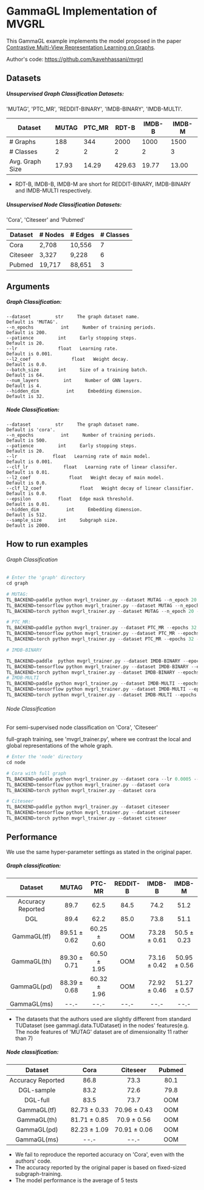 # GammaGL Implementation of MVGRL
This GammaGL example implements the model proposed in the paper [Contrastive Multi-View Representation Learning on Graphs](https://arxiv.org/abs/2006.05582).

Author's code: https://github.com/kavehhassani/mvgrl


## Datasets

##### Unsupervised Graph Classification Datasets:

 'MUTAG', 'PTC_MR', 'REDDIT-BINARY', 'IMDB-BINARY', 'IMDB-MULTI'.

| Dataset         | MUTAG | PTC_MR | RDT-B  | IMDB-B | IMDB-M |
| --------------- | ----- | ------ | ------ | ------ | ------ |
| # Graphs        | 188   | 344    | 2000   | 1000   | 1500   |
| # Classes       | 2     | 2      | 2      | 2      | 3      |
| Avg. Graph Size | 17.93 | 14.29  | 429.63 | 19.77  | 13.00  |
* RDT-B, IMDB-B, IMDB-M are short for REDDIT-BINARY, IMDB-BINARY and IMDB-MULTI respectively.

##### Unsupervised Node Classification Datasets:

'Cora', 'Citeseer' and 'Pubmed'

| Dataset  | # Nodes | # Edges | # Classes |
| -------- | ------- | ------- | --------- |
| Cora     | 2,708   | 10,556  | 7         |
| Citeseer | 3,327   | 9,228   | 6         |
| Pubmed   | 19,717  | 88,651  | 3         |


## Arguments

##### 	Graph Classification:

```
--dataset         str     The graph dataset name.                Default is 'MUTAG'.
--n_epochs          int     Number of training periods.            Default is 200.
--patience         int     Early stopping steps.                  Default is 20.
--lr               float   Learning rate.                         Default is 0.001.
--l2_coef               float   Weight decay.                          Default is 0.0.
--batch_size       int     Size of a training batch.              Default is 64.
--num_layers         int     Number of GNN layers.                  Default is 4.
--hidden_dim          int     Embedding dimension.                   Default is 32.
```

##### 	Node Classification:

```
--dataset         str     The graph dataset name.                Default is 'cora'.
--n_epochs          int     Number of training periods.            Default is 500.
--patience         int     Early stopping steps.                  Default is 20.
--lr             float   Learning rate of main model.           Default is 0.001.
--clf_lr             float   Learning rate of linear classifer.     Default is 0.01.
--l2_coef              float   Weight decay of main model.            Default is 0.0.
--clf_l2_coef              float   Weight decay of linear classifier.     Default is 0.0.
--epsilon          float   Edge mask threshold.                   Default is 0.01.
--hidden_dim          int     Embedding dimension.                   Default is 512.
--sample_size      int     Subgraph size.                         Default is 2000.
```

## How to run examples

###### Graph Classification

```python
# Enter the 'graph' directory
cd graph

# MUTAG:
TL_BACKEND=paddle python mvgrl_trainer.py --dataset MUTAG --n_epoch 20 --hidden_dim 32
TL_BACKEND=tensorflow python mvgrl_trainer.py --dataset MUTAG --n_epoch 20 --hidden_dim 32
TL_BACKEND=torch python mvgrl_trainer.py --dataset MUTAG --n_epoch 20 --hidden_dim 32

# PTC_MR:
TL_BACKEND=paddle python mvgrl_trainer.py --dataset PTC_MR --epochs 32 --hidden_dim 128
TL_BACKEND=tensorflow python mvgrl_trainer.py --dataset PTC_MR --epochs 32 --hidden_dim 128
TL_BACKEND=torch python mvgrl_trainer.py --dataset PTC_MR --epochs 32 --hidden_dim 128

# IMDB-BINARY

TL_BACKEND=paddle  python mvgrl_trainer.py --dataset IMDB-BINARY --epochs 20 --hidden_dim 512 --n_layers 2
TL_BACKEND=tensorflow python mvgrl_trainer.py --dataset IMDB-BINARY --epochs 20 --hidden_dim 512 --n_layers 2
TL_BACKEND=torch python mvgrl_trainer.py --dataset IMDB-BINARY --epochs 20 --hidden_dim 512 --n_layers 2
# IMDB-MULTI
TL_BACKEND=paddle python mvgrl_trainer.py --dataset IMDB-MULTI --epochs 20 --hidden_dim 512 --n_layers 2
TL_BACKEND=tensorflow python mvgrl_trainer.py --dataset IMDB-MULTI --epochs 20 --hidden_dim 512 --n_layers 2
TL_BACKEND=torch python mvgrl_trainer.py --dataset IMDB-MULTI --epochs 20 --hidden_dim 512 --n_layers 2

```
###### Node Classification

For semi-supervised node classification on 'Cora', 'Citeseer'

full-graph training, see 'mvgrl_trainer.py', where we contrast the local and global representations of the whole graph.

```python
# Enter the 'node' directory
cd node

# Cora with full graph
TL_BACKEND=paddle python mvgrl_trainer.py --dataset cora --lr 0.0005 --patience 40
TL_BACKEND=tensorflow python mvgrl_trainer.py --dataset cora 
TL_BACKEND=torch python mvgrl_trainer.py --dataset cora 

# Citeseer 
TL_BACKEND=paddle python mvgrl_trainer.py --dataset citeseer
TL_BACKEND=tensorflow python mvgrl_trainer.py --dataset citeseer
TL_BACKEND=torch python mvgrl_trainer.py --dataset citeseer
```

## 	Performance

We use the same  hyper-parameter settings as stated in the original paper.

##### Graph classification:

|      Dataset      | MUTAG | PTC-MR | REDDIT-B | IMDB-B | IMDB-M |
| :---------------: | :---: | :----: | :------: | :----: | :----: |
| Accuracy Reported | 89.7  |  62.5  |   84.5   |  74.2  |  51.2  |
|        DGL        | 89.4  |  62.2  |   85.0   |  73.8  |  51.1  |
|    GammaGL(tf)    | 89.51 ± 0.62 | 60.25 ± 0.60 |   OOM    | 73.28 ± 0.61 |  50.5 ± 0.23  |
|    GammaGL(th)    | 89.30 ± 0.71 | 60.50 ± 1.95 | OOM | 73.16 ± 0.42 | 50.95 ± 0.56 |
|    GammaGL(pd)    | 88.39 ± 0.68 | 60.32 ± 1.96 | OOM | 72.92 ± 0.46 | 51.27 ± 0.57 |
|    GammaGL(ms)    | --.-  |  --.-  |   --.-   |  --.-  |  --.-  |

* The datasets that the authors used are slightly different from standard TUDataset (see gammagl.data.TUDataset) in the nodes' features(e.g. The node features of 'MUTAG' dataset are of dimensionality 11 rather than 7)

##### Node classification:



|      Dataset      | Cora | Citeseer | Pubmed |
| :---------------: | :---: | :------: | :----: |
| Accuracy Reported | 86.8 |   73.3   |  80.1  |
|    DGL-sample     | 83.2 |   72.6   |  79.8  |
|     DGL-full      | 83.5 |   73.7   |  OOM   |
|     GammaGL(tf)   | 82.73 ± 0.33 |   70.96 ± 0.43  |  OOM   |
|     GammaGL(th)   | 81.71 ± 0.85 | 70.9 ± 0.56 |  OOM   |
|     GammaGL(pd)   | 82.23 ± 1.09 | 70.91 ± 0.06 |  OOM   |
|     GammaGL(ms)   | --.- |   --.-   |  OOM   |


* We fail to reproduce the reported accuracy on 'Cora', even with the authors' code.
* The accuracy reported by the original paper is based on fixed-sized subgraph-training.
* The model performance is the average of 5 tests